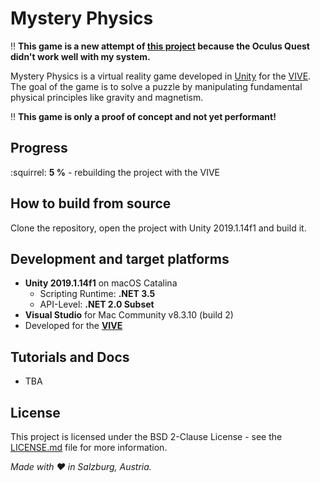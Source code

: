 # Mystery Physics

:bangbang: **This game is a new attempt of [this project](https://github.com/5ahmnm1920-mep3-G2/VRProject-vTschopp)
because the Oculus Quest didn't work well with my system.**

Mystery Physics is a virtual reality game developed in [Unity](http://unity.com/) for the [VIVE](https://www.vive.com/).
The goal of the game is to solve a puzzle by manipulating fundamental physical principles like gravity and magnetism.

:bangbang: **This game is only a proof of concept and not yet performant!**

## Progress
:squirrel: **5 %** - rebuilding the project with the VIVE

## How to build from source
Clone the repository, open the project with Unity 2019.1.14f1 and build it.

## Development and target platforms
- **Unity 2019.1.14f1** on macOS Catalina
  - Scripting Runtime: **.NET 3.5**
  - API-Level: **.NET 2.0 Subset**
- **Visual Studio** for Mac Community v8.3.10 (build 2)
- Developed for the **[VIVE](https://www.vive.com/)**

## Tutorials and Docs
- TBA

## License
This project is licensed under the BSD 2-Clause License - see the [LICENSE.md](LICENSE.md) file for more information.

*Made with :heart: in Salzburg, Austria.*
